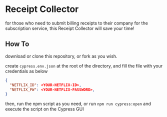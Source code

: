 # Receipt Collector

for those who need to submit billing receipts to their company for the subscription service,
this Receipt Collector will save your time!

## How To

download or clone this repository, or fork as you wish.

create `cypress.env.json` at the root of the directory, and fill the file with your credentials as below

```json
{
  "NETFLIX_ID": <YOUR-NETFLIX-ID>,
  "NETFLIX_PW": <YOUR-NETFLIX-PASSWORD>,
}
```

then, run the npm script as you need, or run
`npm run cypress:open` and execute the script on the Cypress GUI
